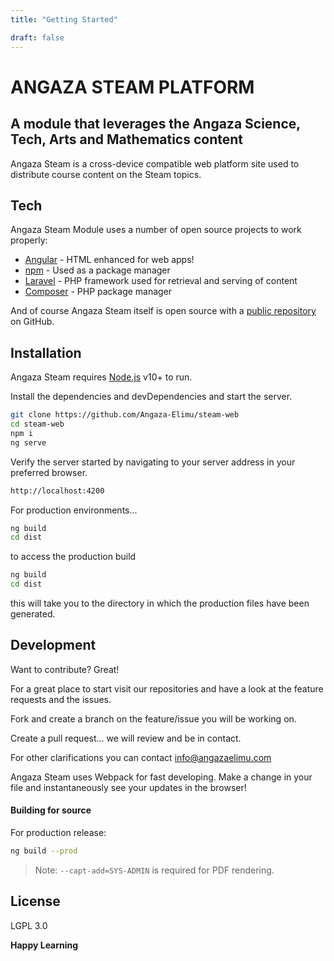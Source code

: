 ```yaml
---
title: "Getting Started"

draft: false
---
```



# ANGAZA STEAM PLATFORM
## A module that leverages the Angaza Science, Tech, Arts and Mathematics content 

Angaza Steam is a cross-device compatible web platform site used to distribute course content on the Steam topics.


## Tech

Angaza Steam Module uses a number of open source projects to work properly:

- [Angular] - HTML enhanced for web apps!
- [npm] - Used as a package manager
- [Laravel] - PHP framework used for retrieval and serving of content
- [Composer] - PHP package manager

And of course Angaza Steam itself is open source with a [public repository][AngazaSteam]
 on GitHub.
 
## Installation

Angaza Steam requires [Node.js](https://nodejs.org/) v10+ to run.

Install the dependencies and devDependencies and start the server.

```sh
git clone https://github.com/Angaza-Elimu/steam-web
cd steam-web
npm i
ng serve
```

Verify the server started by navigating to your server address in
your preferred browser.

```sh
http://localhost:4200
```


For production environments...

```sh
ng build
cd dist
```

to access the production build

```sh
ng build
cd dist
```

this will take you to the directory in which the production files have been generated.


## Development

Want to contribute? Great!

For a great place to start visit our repositories and have a look at the feature requests and the issues.

Fork and create a branch on the feature/issue you will be working on.

Create a pull request... we will review and be in contact.

For other clarifications you can contact info@angazaelimu.com

Angaza Steam uses Webpack for fast developing.
Make a change in your file and instantaneously see your updates in the browser!


#### Building for source

For production release:

```sh
ng build --prod
```





> Note: `--capt-add=SYS-ADMIN` is required for PDF rendering.



## License

LGPL 3.0

**Happy Learning**

[//]: # (These are reference links used in the body of this note and get stripped out when the markdown processor does its job. There is no need to format nicely because it shouldn't be seen. Thanks SO - http://stackoverflow.com/questions/4823468/store-comments-in-markdown-syntax)


   [Composer]: <https://getcomposer.org>
   [Angular]: <https://angular.io>
   [Laravel]: <https://laravel.com/>
   [npm]: <https://https://www.npmjs.com/>
   [AngazaSteam]: <https://github.com/Angaza-Elimu/steam-web>

